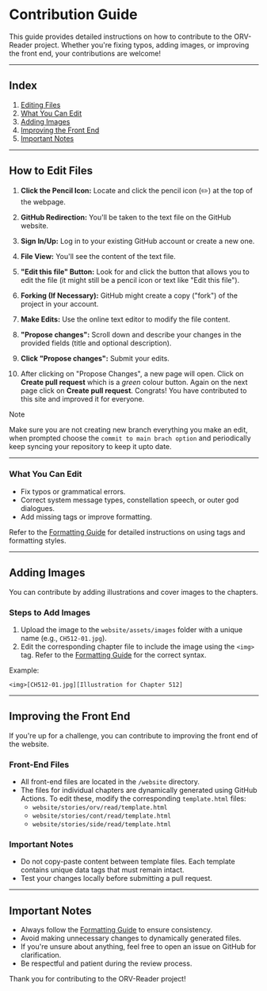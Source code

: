 # Contribution Guide

This guide provides detailed instructions on how to contribute to the ORV-Reader project. Whether you're fixing typos, adding images, or improving the front end, your contributions are welcome!

---

## Index
1. [Editing Files](#how-to-edit-files)
2. [What You Can Edit](#what-you-can-edit)
3. [Adding Images](#adding-images)
4. [Improving the Front End](#improving-the-front-end)
5. [Important Notes](#important-notes)

---

## How to Edit Files

1.  **Click the Pencil Icon:** Locate and click the pencil icon (✏️) at the top of the webpage.

2.  **GitHub Redirection:** You'll be taken to the text file on the GitHub website.

3.  **Sign In/Up:** Log in to your existing GitHub account or create a new one.

4.  **File View:** You'll see the content of the text file.

5.  **"Edit this file" Button:** Look for and click the button that allows you to edit the file (it might still be a pencil icon or text like "Edit this file").

6.  **Forking (If Necessary):** GitHub might create a copy ("fork") of the project in your account.

7.  **Make Edits:** Use the online text editor to modify the file content.

8.  **"Propose changes":** Scroll down and describe your changes in the provided fields (title and optional description).

9.  **Click "Propose changes":** Submit your edits.

10.  After clicking on "Propose Changes", a new page will open. Click on **Create pull request** which is a *green* colour button. Again on the next page click on **Create pull request**. Congrats! You have contributed to this site and improved it for everyone.

> [!NOTE]
> Make sure you are not creating new branch everything you make an edit, when prompted choose the `commit to main brach option` and periodically keep syncing your repository to keep it upto date.

---

### What You Can Edit
- Fix typos or grammatical errors.
- Correct system message types, constellation speech, or outer god dialogues.
- Add missing tags or improve formatting.

Refer to the [Formatting Guide](./formatting.md) for detailed instructions on using tags and formatting styles.

---

## Adding Images

You can contribute by adding illustrations and cover images to the chapters.

### Steps to Add Images
1. Upload the image to the `website/assets/images` folder with a unique name (e.g., `CH512-01.jpg`).
2. Edit the corresponding chapter file to include the image using the `<img>` tag. Refer to the [Formatting Guide](./formatting.md) for the correct syntax.

Example:
```
<img>[CH512-01.jpg][Illustration for Chapter 512]
```

---

## Improving the Front End

If you're up for a challenge, you can contribute to improving the front end of the website.

### Front-End Files
- All front-end files are located in the `/website` directory.
- The files for individual chapters are dynamically generated using GitHub Actions. To edit these, modify the corresponding `template.html` files:
  - `website/stories/orv/read/template.html`
  - `website/stories/cont/read/template.html`
  - `website/stories/side/read/template.html`

### Important Notes
- Do not copy-paste content between template files. Each template contains unique data tags that must remain intact.
- Test your changes locally before submitting a pull request.

---

## Important Notes

- Always follow the [Formatting Guide](./formatting.md) to ensure consistency.
- Avoid making unnecessary changes to dynamically generated files.
- If you're unsure about anything, feel free to open an issue on GitHub for clarification.
- Be respectful and patient during the review process.

Thank you for contributing to the ORV-Reader project!
